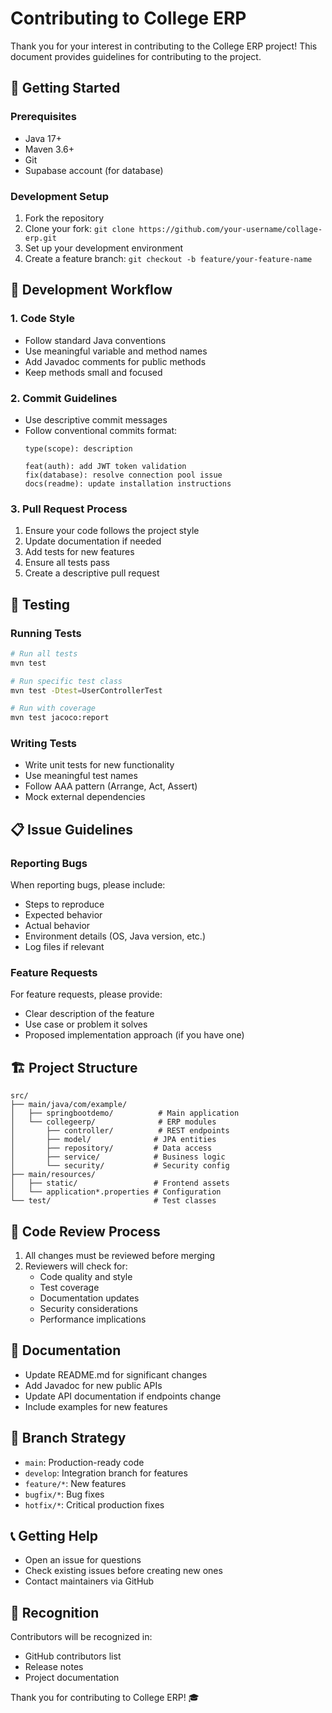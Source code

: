 # Contributing to College ERP

Thank you for your interest in contributing to the College ERP project! This document provides guidelines for contributing to the project.

## 🚀 Getting Started

### Prerequisites
- Java 17+
- Maven 3.6+
- Git
- Supabase account (for database)

### Development Setup
1. Fork the repository
2. Clone your fork: `git clone https://github.com/your-username/collage-erp.git`
3. Set up your development environment
4. Create a feature branch: `git checkout -b feature/your-feature-name`

## 🔄 Development Workflow

### 1. Code Style
- Follow standard Java conventions
- Use meaningful variable and method names
- Add Javadoc comments for public methods
- Keep methods small and focused

### 2. Commit Guidelines
- Use descriptive commit messages
- Follow conventional commits format:
  ```
  type(scope): description
  
  feat(auth): add JWT token validation
  fix(database): resolve connection pool issue
  docs(readme): update installation instructions
  ```

### 3. Pull Request Process
1. Ensure your code follows the project style
2. Update documentation if needed
3. Add tests for new features
4. Ensure all tests pass
5. Create a descriptive pull request

## 🧪 Testing

### Running Tests
```bash
# Run all tests
mvn test

# Run specific test class
mvn test -Dtest=UserControllerTest

# Run with coverage
mvn test jacoco:report
```

### Writing Tests
- Write unit tests for new functionality
- Use meaningful test names
- Follow AAA pattern (Arrange, Act, Assert)
- Mock external dependencies

## 📋 Issue Guidelines

### Reporting Bugs
When reporting bugs, please include:
- Steps to reproduce
- Expected behavior
- Actual behavior
- Environment details (OS, Java version, etc.)
- Log files if relevant

### Feature Requests
For feature requests, please provide:
- Clear description of the feature
- Use case or problem it solves
- Proposed implementation approach (if you have one)

## 🏗️ Project Structure

```
src/
├── main/java/com/example/
│   ├── springbootdemo/          # Main application
│   └── collegeerp/              # ERP modules
│       ├── controller/          # REST endpoints
│       ├── model/              # JPA entities
│       ├── repository/         # Data access
│       ├── service/            # Business logic
│       └── security/           # Security config
├── main/resources/
│   ├── static/                 # Frontend assets
│   └── application*.properties # Configuration
└── test/                       # Test classes
```

## 🔧 Code Review Process

1. All changes must be reviewed before merging
2. Reviewers will check for:
   - Code quality and style
   - Test coverage
   - Documentation updates
   - Security considerations
   - Performance implications

## 📖 Documentation

- Update README.md for significant changes
- Add Javadoc for new public APIs
- Update API documentation if endpoints change
- Include examples for new features

## 🚦 Branch Strategy

- `main`: Production-ready code
- `develop`: Integration branch for features
- `feature/*`: New features
- `bugfix/*`: Bug fixes
- `hotfix/*`: Critical production fixes

## 📞 Getting Help

- Open an issue for questions
- Check existing issues before creating new ones
- Contact maintainers via GitHub

## 🙏 Recognition

Contributors will be recognized in:
- GitHub contributors list
- Release notes
- Project documentation

Thank you for contributing to College ERP! 🎓

